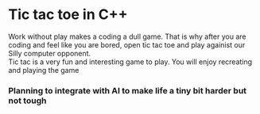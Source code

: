 # Tic tac toe in C++

Work without play makes a coding a dull game.
That is why after you are coding and feel like you are bored,
open tic tac toe and play againist our Silly computer opponent.  
Tic tac is a very fun and interesting game to play.
You will enjoy recreating and playing the game

### Planning to integrate with AI to make life a tiny bit harder but not tough

